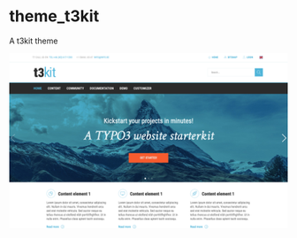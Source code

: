 # theme_t3kit
A t3kit theme

![Screenshot](Meta/Screenshots/screenshot.png)

<!-- TODO: RTE -->
<!-- TODO: BLOG -->
<!-- TODO: layout to conEls -->
<!-- TODO: new icons -->
